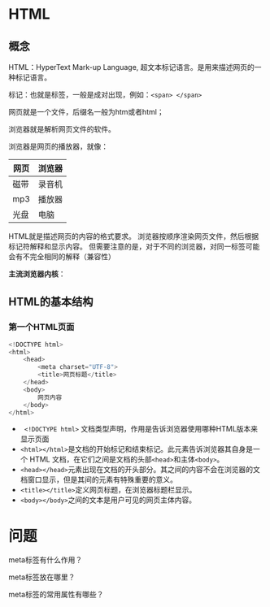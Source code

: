 # HTML

## 概念

HTML：HyperText Mark-up Language, 超文本标记语言。是用来描述网页的一种标记语言。

标记：也就是标签，一般是成对出现，例如：`<span> </span>`

网页就是一个文件，后缀名一般为htm或者html；

浏览器就是解析网页文件的软件。

浏览器是网页的播放器，就像：

| 网页 | 浏览器 |
| ---- | ------ |
| 磁带 | 录音机 |
| mp3  | 播放器 |
| 光盘 | 电脑   |

HTML就是描述网页的内容的格式要求。
浏览器按顺序渲染网页文件，然后根据标记符解释和显示内容。
但需要注意的是，对于不同的浏览器，对同一标签可能会有不完全相同的解释（兼容性）

**主流浏览器内核**：

## HTML的基本结构

### 第一个HTML页面

```python
<!DOCTYPE html>
<html>
    <head>
        <meta charset="UTF-8">
        <title>网页标题</title>
    </head>
    <body>
        网页内容
    </body>
</html>
```

- ` <!DOCTYPE html>` 文档类型声明，作用是告诉浏览器使用哪种HTML版本来显示页面
- `<html></html>`是文档的开始标记和结束标记。此元素告诉浏览器其自身是一个 HTML 文档，在它们之间是文档的头部`<head>`和主体`<body>`。
- `<head></head>`元素出现在文档的开头部分。其之间的内容不会在浏览器的文档窗口显示，但是其间的元素有特殊重要的意义。
- `<title></title>`定义网页标题，在浏览器标题栏显示。
- `<body></body>`之间的文本是用户可见的网页主体内容。

# 问题

meta标签有什么作用？

meta标签放在哪里？

meta标签的常用属性有哪些？